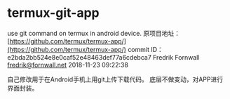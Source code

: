 # termux-git-app
use git command on termux in android device.
原项目地址：
[https://github.com/termux/termux-app/](https://github.com/termux/termux-app/)
commit ID：e2bda2bb524e8e0caf52e48463def77a6cdebca7
Fredrik Fornwall <fredrik@fornwall.net>  2018-11-23 09:22:38

自己修改用于在Android手机上用git上传下载代码。
底层不做变动，对APP进行界面封装。

